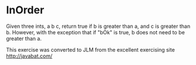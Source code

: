 
# InOrder #
Given three
ints, a b c, return true if b is greater than a, and c is greater than
b. However, with the exception that if "bOk" is true, b does not need
to be greater than a.

This exercise was converted to JLM from the excellent exercising site http://javabat.com/

